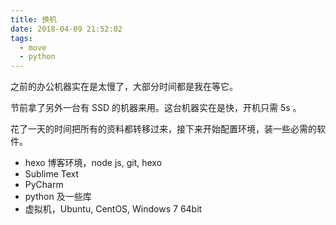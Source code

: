 ```yaml
---
title: 换机
date: 2018-04-09 21:52:02
tags:
  - move
  - python
---
```




之前的办公机器实在是太慢了，大部分时间都是我在等它。

节前拿了另外一台有 SSD 的机器来用。这台机器实在是快，开机只需 5s 。

花了一天的时间把所有的资料都转移过来，接下来开始配置环境，装一些必需的软件。

- hexo 博客环境，node js, git, hexo
- Sublime Text
- PyCharm
- python 及一些库
- 虚拟机，Ubuntu, CentOS, Windows 7 64bit